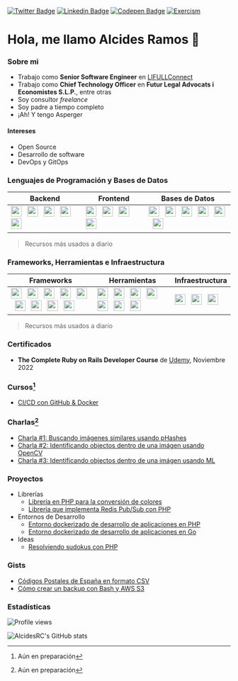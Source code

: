 [![Twitter Badge](https://img.shields.io/badge/-@AlcidesRC-1ca0f1?style=flat-square&labelColor=1ca0f1&logo=twitter&logoColor=white&link=https://twitter.com/alcidesrc)](https://twitter.com/alcidesrc) [![Linkedin Badge](https://img.shields.io/badge/-AlcidesRC-blue?style=flat-square&logo=Linkedin&logoColor=white&link=https://www.linkedin.com/in/alcidesrc/)](https://www.linkedin.com/in/alcidesrc/) [![Codepen Badge](https://img.shields.io/badge/-AlcidesRC-black?style=flat-square&logo=Codepen&logoColor=white&link=https://codepen.io/alcidesrc/)](https://codepen.io/alcidesrc/) [![Exercism](https://img.shields.io/badge/-AlcidesRC-purple?style=flat-square&logo=Exercism&logoColor=white&link=https://exercism.org/profiles/AlcidesRC/)](https://exercism.org/profiles/AlcidesRC)


# Hola, me llamo Alcides Ramos 👋

### Sobre mi

- Trabajo como **Senior Software Engineer** en [LIFULLConnect](https://www.lifullconnect.com/?ref=github-alcidesrc)
- Trabajo como **Chief Technology Officer** en **Futur Legal Advocats i Economistes S.L.P.**, entre otras
- Soy consultor _freelance_
- Soy padre a tiempo completo
- ¡Ah! Y tengo Asperger

#### Intereses

- Open Source
- Desarrollo de software
- DevOps y GitOps

### Lenguajes de Programación y Bases de Datos

<table>
  <thead>
    <tr>
      <th>Backend</th>
      <th>Frontend</th>
      <th>Bases de Datos</th>
    </tr>
  </thead>
  <tbody>
    <tr>
      <td>
        <img height="24" width="24" src="https://cdnjs.cloudflare.com/ajax/libs/simple-icons/6.8.0/gnubash.svg" /> &nbsp;
        <img height="24" width="24" src="https://cdnjs.cloudflare.com/ajax/libs/simple-icons/6.8.0/php.svg" /> &nbsp;
        <img height="24" width="24" src="https://cdnjs.cloudflare.com/ajax/libs/simple-icons/6.8.0/python.svg" /> &nbsp;
        <img height="24" width="24" src="https://cdnjs.cloudflare.com/ajax/libs/simple-icons/6.8.0/ruby.svg" /> &nbsp;
        <img height="24" width="24" src="https://cdnjs.cloudflare.com/ajax/libs/simple-icons/6.8.0/go.svg" /> &nbsp;
      </td>
      <td>
        <img height="24" width="24" src="https://cdnjs.cloudflare.com/ajax/libs/simple-icons/6.8.0/javascript.svg" /> &nbsp; 
        <img height="24" width="24" src="https://cdnjs.cloudflare.com/ajax/libs/simple-icons/6.8.0/vuedotjs.svg" /> &nbsp; 
        <img height="24" width="24" src="https://cdnjs.cloudflare.com/ajax/libs/simple-icons/6.8.0/angular.svg" /> &nbsp; 
        <img height="24" width="24" src="https://cdnjs.cloudflare.com/ajax/libs/simple-icons/6.8.0/lit.svg" /> &nbsp; 
      </td>
      <td>
        <img height="24" width="24" src="https://cdnjs.cloudflare.com/ajax/libs/simple-icons/6.8.0/mysql.svg" /> &nbsp; 
        <img height="24" width="24" src="https://cdnjs.cloudflare.com/ajax/libs/simple-icons/6.8.0/postgresql.svg" /> &nbsp; 
        <img height="24" width="24" src="https://cdnjs.cloudflare.com/ajax/libs/simple-icons/6.8.0/sqlite.svg" /> &nbsp; 
        <img height="24" width="24" src="https://cdnjs.cloudflare.com/ajax/libs/simple-icons/6.8.0/elasticsearch.svg" /> &nbsp; 
        <img height="24" width="24" src="https://cdnjs.cloudflare.com/ajax/libs/simple-icons/6.8.0/redis.svg" /> &nbsp; 
        <img height="24" width="24" src="https://cdnjs.cloudflare.com/ajax/libs/simple-icons/6.8.0/mongodb.svg" /> &nbsp;
      </td>
    </tr>
  </tbody>
</table>

> Recursos más usados a diario

### Frameworks, Herramientas e Infraestructura

<table>
  <thead>
    <tr>
      <th>Frameworks</th>
      <th>Herramientas</th>
      <th>Infraestructura</th>
    </tr>
  </thead>
  <tbody>
    <tr>
      <td>
        <img height="24" width="24" src="https://cdnjs.cloudflare.com/ajax/libs/simple-icons/6.8.0/laravel.svg" /> &nbsp; 
        <img height="24" width="24" src="https://cdnjs.cloudflare.com/ajax/libs/simple-icons/6.8.0/symfony.svg" /> &nbsp; 
        <img height="24" width="24" src="https://cdnjs.cloudflare.com/ajax/libs/simple-icons/6.8.0/codeigniter.svg" /> &nbsp; 
        <img height="24" width="24" src="https://cdnjs.cloudflare.com/ajax/libs/simple-icons/6.8.0/cakephp.svg" /> &nbsp; 
        <img height="24" width="24" src="https://cdnjs.cloudflare.com/ajax/libs/simple-icons/6.8.0/django.svg" /> &nbsp; 
        <img height="24" width="24" src="https://cdnjs.cloudflare.com/ajax/libs/simple-icons/6.8.0/fastapi.svg" /> &nbsp; 
        <img height="24" width="24" src="https://cdnjs.cloudflare.com/ajax/libs/simple-icons/6.8.0/rubyonrails.svg" /> &nbsp; 
        <img height="24" width="24" src="https://cdnjs.cloudflare.com/ajax/libs/simple-icons/6.8.0/rubysinatra.svg" /> &nbsp; 
        <img height="24" width="24" src="https://cdnjs.cloudflare.com/ajax/libs/simple-icons/6.8.0/socketdotio.svg" /> &nbsp; 
      </td>
      <td>
        <img height="24" width="24" src="https://cdnjs.cloudflare.com/ajax/libs/simple-icons/6.8.0/git.svg" /> &nbsp;
        <img height="24" width="24" src="https://cdnjs.cloudflare.com/ajax/libs/simple-icons/6.8.0/github.svg" /> &nbsp; 
        <img height="24" width="24" src="https://cdnjs.cloudflare.com/ajax/libs/simple-icons/6.8.0/swagger.svg" /> &nbsp;  
        <img height="24" width="24" src="https://cdnjs.cloudflare.com/ajax/libs/simple-icons/6.8.0/postman.svg" /> &nbsp;
        <img height="24" width="24" src="https://cdnjs.cloudflare.com/ajax/libs/simple-icons/6.8.0/opencv.svg" /> &nbsp; 
        <img height="24" width="24" src="https://cdnjs.cloudflare.com/ajax/libs/simple-icons/6.8.0/tensorflow.svg" /> &nbsp;
        <img height="24" width="24" src="https://cdnjs.cloudflare.com/ajax/libs/simple-icons/6.8.0/rabbitmq.svg" /> &nbsp;
      </td>
      <td>
        <img height="24" width="24" src="https://cdnjs.cloudflare.com/ajax/libs/simple-icons/6.8.0/docker.svg" /> &nbsp; 
        <img height="24" width="24" src="https://cdnjs.cloudflare.com/ajax/libs/simple-icons/6.8.0/amazonaws.svg" /> &nbsp; 
        <img height="24" width="24" src="https://cdnjs.cloudflare.com/ajax/libs/simple-icons/6.8.0/nginx.svg" /> &nbsp; 
      </td>
    </tr>
  </tbody>
</table>

> Recursos más usados a diario

### Certificados

- **The Complete Ruby on Rails Developer Course** de [Udemy](https://www.udemy.com/course/the-complete-ruby-on-rails-developer-course/), Noviembre 2022 

### Cursos[^1]

- [CI/CD con GitHub & Docker](https://github.com/AlcidesRC/ci-cd-github-docker)

[^1]: Aún en preparación

### Charlas[^1]

- [Charla #1: Buscando imágenes similares usando pHashes](https://github.com/AlcidesRC/cv-searching-similar-images)
- [Charla #2: Identificando objectos dentro de una imágen usando OpenCV](https://github.com/AlcidesRC/cv-identifying-objects-in-images-with-opencv)
- [Charla #3: Identificando objectos dentro de una imágen usando ML](https://github.com/AlcidesRC/cv-identifying-objects-in-images-with-ml)

[^1]: Aún en preparación

### Proyectos

- Librerías
  - [Librería en PHP para la conversión de colores](https://github.com/fonil/coloreeze)
  - [Librería que implementa Redis Pub/Sub con PHP](https://github.com/alcidesrc/php-redis-pubsub)
- Entornos de Desarrollo
  - [Entorno dockerizado de desarrollo de aplicaciones en PHP](https://github.com/fonil/dockerized-php)
  - [Entorno dockerizado de desarrollo de aplicaciones en Go](https://github.com/fonil/dockerized-go)
- Ideas
  - [Resolviendo sudokus con PHP](https://github.com/alcidesrc/sudoku-solver-in-php)
  
### Gists

- [Códigos Postales de España en formato CSV](https://gist.github.com/AlcidesRC/14f80f7842acc91e14c11dc22b52d177)
- [Cómo crear un backup con Bash y AWS S3](https://gist.github.com/AlcidesRC/4d3542c20743d3df8c87d45f510c8ec4)

### Estadísticas

![Profile views](https://komarev.com/ghpvc/?username=alcidesrc&color=blue)

![AlcidesRC's GitHub stats](https://github-readme-stats.vercel.app/api?username=alcidesrc&show_icons=true)
